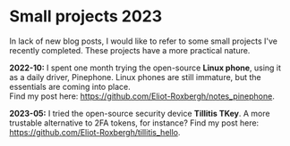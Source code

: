 # Small projects 2023

In lack of new blog posts, I would like to refer to some small projects I've recently completed.
These projects have a more practical nature.

**2022-10:** I spent one month trying the open-source **Linux phone**, using it as a daily driver, Pinephone. Linux phones are still immature, but the essentials are coming into place. \
Find my post here: <https://github.com/Eliot-Roxbergh/notes_pinephone>.

**2023-05:** I tried the open-source security device **Tillitis TKey**. A more trustable alternative to 2FA tokens, for instance? Find my post here: <https://github.com/Eliot-Roxbergh/tillitis_hello>.

